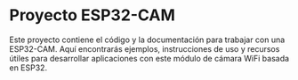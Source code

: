 # Proyecto ESP32-CAM
Este proyecto contiene el código y la documentación para trabajar con una ESP32-CAM. Aquí encontrarás ejemplos, instrucciones de uso y recursos útiles para desarrollar aplicaciones con este módulo de cámara WiFi basada en ESP32.


